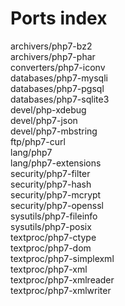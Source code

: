Ports index
===========

archivers/php7-bz2  
archivers/php7-phar  
converters/php7-iconv  
databases/php7-mysqli  
databases/php7-pgsql  
databases/php7-sqlite3  
devel/php-xdebug  
devel/php7-json  
devel/php7-mbstring  
ftp/php7-curl  
lang/php7  
lang/php7-extensions  
security/php7-filter  
security/php7-hash  
security/php7-mcrypt  
security/php7-openssl  
sysutils/php7-fileinfo  
sysutils/php7-posix  
textproc/php7-ctype  
textproc/php7-dom  
textproc/php7-simplexml  
textproc/php7-xml  
textproc/php7-xmlreader  
textproc/php7-xmlwriter  
